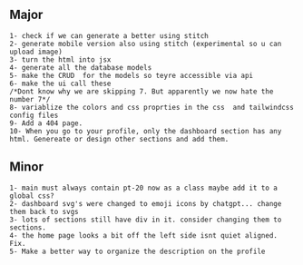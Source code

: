 ## Major	
	1- check if we can generate a better using stitch
	2- generate mobile version also using stitch (experimental so u can upload image)
	3- turn the html into jsx
	4- generate all the database models
	5- make the CRUD  for the models so teyre accessible via api
	6- make the ui call these
	/*Dont know why we are skipping 7. But apparently we now hate the number 7*/
	8- variablize the colors and css proprties in the css  and tailwindcss config files
 	9- Add a 404 page.
	10- When you go to your profile, only the dashboard section has any html. Genereate or design other sections and add them.

## Minor
	1- main must always contain pt-20 now as a class maybe add it to a global css?
	2- dashboard svg's were changed to emoji icons by chatgpt... change them back to svgs
 	3- lots of sections still have div in it. consider changing them to sections.
  	4- the home page looks a bit off the left side isnt quiet aligned. Fix.
	5- Make a better way to organize the description on the profile

